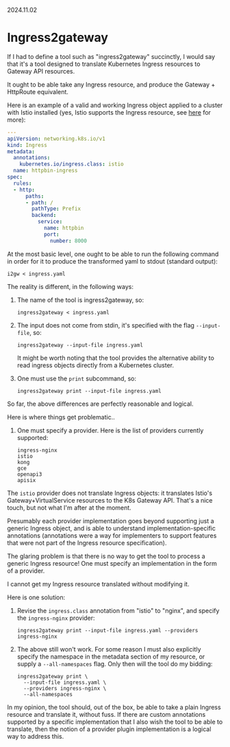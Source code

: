 2024.11.02

# Ingress2gateway

If I had to define a tool such as "ingress2gateway" succinctly, I would say that it's a tool designed to translate Kubernetes Ingress resources to Gateway API resources.

It ought to be able take any Ingress resource, and produce the Gateway + HttpRoute equivalent.

Here is an example of a valid and working Ingress object applied to a cluster with Istio installed (yes, Istio supports the Ingress resource, see [here](https://istio.io/latest/docs/tasks/traffic-management/ingress/kubernetes-ingress/) for more):


```yaml
---
apiVersion: networking.k8s.io/v1
kind: Ingress
metadata:
  annotations:
    kubernetes.io/ingress.class: istio
  name: httpbin-ingress
spec:
  rules:
  - http:
      paths:
      - path: /
        pathType: Prefix
        backend:
          service:
            name: httpbin
            port:
              number: 8000
```

At the most basic level, one ought to be able to run the following command in order for it to produce the transformed yaml to stdout (standard output):

```shell
i2gw < ingress.yaml
```

The reality is different, in the following ways:

1. The name of the tool is ingress2gateway, so:

    ```shell
    ingress2gateway < ingress.yaml
    ```

1. The input does not come from stdin, it's specified with the flag `--input-file`, so:

    ```shell
    ingress2gateway --input-file ingress.yaml
    ```

   It might be worth noting that the tool provides the alternative ability to read ingress objects directly from a Kubernetes cluster.

1. One must use the `print` subcommand, so:

    ```shell
    ingress2gateway print --input-file ingress.yaml
    ```

So far, the above differences are perfectly reasonable and logical.

Here is where things get problematic..

1. One must specify a provider.  Here is the list of providers currently supported:  

    ```
    ingress-nginx
    istio
    kong
    gce
    openapi3
    apisix
    ```

The `istio` provider does not translate Ingress objects: it translates Istio's Gateway+VirtualService resources to the K8s Gateway API. That's a nice touch, but not what I'm after at the moment.

Presumably each provider implementation goes beyond supporting just a generic Ingress object, and is able to understand implementation-specific annotations (annotations were a way for implementers to support features that were not part of the Ingress resource specification).

The glaring problem is that there is no way to get the tool to process a generic Ingress resource!  One must specify an implementation in the form of a provider.

I cannot get my Ingress resource translated without modifying it.

Here is one solution:

1. Revise the `ingress.class` annotation from "istio" to "nginx", and specify the `ingress-nginx` provider:

    ```shell
    ingress2gateway print --input-file ingress.yaml --providers ingress-nginx
    ```

2. The above still won't work.  For some reason I must also explicitly specify the namespace in the metadata section of my resource, or supply a `--all-namespaces` flag.  Only then will the tool do my bidding:

    ```shell
    ingress2gateway print \
      --input-file ingress.yaml \
      --providers ingress-nginx \
      --all-namespaces
    ```

In my opinion, the tool should, out of the box, be able to take a plain Ingress resource and translate it, without fuss.  If there are custom annotations supported by a specific implementation that I also wish the tool to be able to translate, then the notion of a provider plugin implementation is a logical way to address this.
